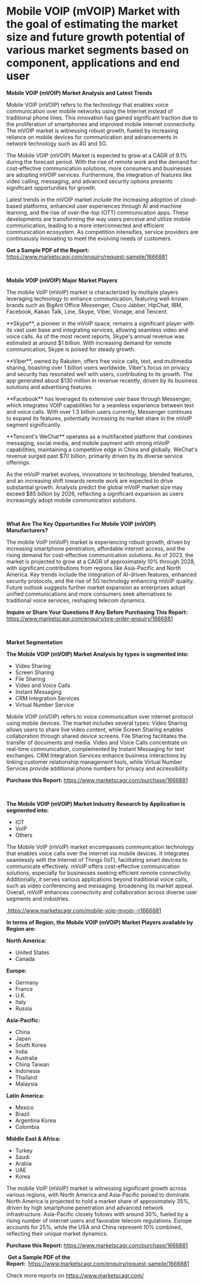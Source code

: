 <p><h1>Mobile VOIP (mVOIP) Market with the goal of estimating the market size and future growth potential of various market segments based on component, applications and end user</h1></p><p><strong>Mobile VOIP (mVOIP) Market Analysis and Latest Trends</strong></p>
<p><p>Mobile VOIP (mVOIP) refers to the technology that enables voice communication over mobile networks using the Internet instead of traditional phone lines. This innovation has gained significant traction due to the proliferation of smartphones and improved mobile internet connectivity. The mVOIP market is witnessing robust growth, fueled by increasing reliance on mobile devices for communication and advancements in network technology such as 4G and 5G.</p><p>The Mobile VOIP (mVOIP) Market is expected to grow at a CAGR of 9.1% during the forecast period. With the rise of remote work and the demand for cost-effective communication solutions, more consumers and businesses are adopting mVOIP services. Furthermore, the integration of features like video calling, messaging, and advanced security options presents significant opportunities for growth.</p><p>Latest trends in the mVOIP market include the increasing adoption of cloud-based platforms, enhanced user experiences through AI and machine learning, and the rise of over-the-top (OTT) communication apps. These developments are transforming the way users perceive and utilize mobile communication, leading to a more interconnected and efficient communication ecosystem. As competition intensifies, service providers are continuously innovating to meet the evolving needs of customers.</p></p>
<p><strong>Get a Sample PDF of the Report:&nbsp;</strong> <a href="https://www.marketscagr.com/enquiry/request-sample/1666881?utm_campaign=3177&utm_medium=2&utm_source=Github&utm_content=ia&utm_term=11032025&utm_id=mobile-voip-mvoip">https://www.marketscagr.com/enquiry/request-sample/1666881</a></p>
<p>&nbsp;</p>
<p><strong>Mobile VOIP (mVOIP) Major Market Players</strong></p>
<p><p>The mobile VoIP (mVoIP) market is characterized by multiple players leveraging technology to enhance communication, featuring well-known brands such as BigAnt Office Messenger, Cisco Jabber, HipChat, IBM, Facebook, Kakao Talk, Line, Skype, Viber, Vonage, and Tencent.</p><p>**Skype**, a pioneer in the mVoIP space, remains a significant player with its vast user base and integrating services, allowing seamless video and voice calls. As of the most recent reports, Skype's annual revenue was estimated at around $1 billion. With increasing demand for remote communication, Skype is poised for steady growth.</p><p>**Viber**, owned by Rakuten, offers free voice calls, text, and multimedia sharing, boasting over 1 billion users worldwide. Viber's focus on privacy and security has resonated well with users, contributing to its growth. The app generated about $130 million in revenue recently, driven by its business solutions and advertising features.</p><p>**Facebook** has leveraged its extensive user base through Messenger, which integrates VOIP capabilities for a seamless experience between text and voice calls. With over 1.3 billion users currently, Messenger continues to expand its features, potentially increasing its market share in the mVoIP segment significantly.</p><p>**Tencent's WeChat** operates as a multifaceted platform that combines messaging, social media, and mobile payment with strong mVoIP capabilities, maintaining a competitive edge in China and globally. WeChat's revenue surged past $70 billion, primarily driven by its diverse service offerings.</p><p>As the mVoIP market evolves, innovations in technology, blended features, and an increasing shift towards remote work are expected to drive substantial growth. Analysts predict the global mVoIP market size may exceed $85 billion by 2026, reflecting a significant expansion as users increasingly adopt mobile communication solutions.</p></p>
<p>&nbsp;</p>
<p><strong>What Are The Key Opportunities For Mobile VOIP (mVOIP) Manufacturers?</strong></p>
<p><p>The mobile VoIP (mVoIP) market is experiencing robust growth, driven by increasing smartphone penetration, affordable internet access, and the rising demand for cost-effective communication solutions. As of 2023, the market is projected to grow at a CAGR of approximately 10% through 2028, with significant contributions from regions like Asia-Pacific and North America. Key trends include the integration of AI-driven features, enhanced security protocols, and the rise of 5G technology enhancing mVoIP quality. Future outlook suggests further market expansion as enterprises adopt unified communications and more consumers seek alternatives to traditional voice services, reshaping telecom dynamics.</p></p>
<p><strong>Inquire or Share Your Questions If Any Before Purchasing This Report:</strong> <a href="https://www.marketscagr.com/enquiry/pre-order-enquiry/1666881?utm_campaign=3177&utm_medium=2&utm_source=Github&utm_content=ia&utm_term=11032025&utm_id=mobile-voip-mvoip">https://www.marketscagr.com/enquiry/pre-order-enquiry/1666881</a></p>
<p>&nbsp;</p>
<p><strong>Market Segmentation</strong></p>
<p><strong>The Mobile VOIP (mVOIP) Market Analysis by types is segmented into:</strong></p>
<p><ul><li>Video Sharing</li><li>Screen Sharing</li><li>File Sharing</li><li>Video and Voice Calls</li><li>Instant Messaging</li><li>CRM Integration Services</li><li>Virtual Number Service</li></ul></p>
<p><p>Mobile VOIP (mVOIP) refers to voice communication over internet protocol using mobile devices. The market includes several types: Video Sharing allows users to share live video content, while Screen Sharing enables collaboration through shared device screens. File Sharing facilitates the transfer of documents and media. Video and Voice Calls concentrate on real-time communication, complemented by Instant Messaging for text exchanges. CRM Integration Services enhance business interactions by linking customer relationship management tools, while Virtual Number Services provide additional phone numbers for privacy and accessibility.</p></p>
<p><strong>Purchase this Report:&nbsp;</strong><a href="https://www.marketscagr.com/purchase/1666881?utm_campaign=3177&utm_medium=2&utm_source=Github&utm_content=ia&utm_term=11032025&utm_id=mobile-voip-mvoip">https://www.marketscagr.com/purchase/1666881</a></p>
<p>&nbsp;</p>
<p><strong>The Mobile VOIP (mVOIP) Market Industry Research by Application is segmented into:</strong></p>
<p><ul><li>IOT</li><li>VoIP</li><li>Others</li></ul></p>
<p><p>The Mobile VoIP (mVoIP) market encompasses communication technology that enables voice calls over the internet via mobile devices. It integrates seamlessly with the Internet of Things (IoT), facilitating smart devices to communicate effectively. mVoIP offers cost-effective communication solutions, especially for businesses seeking efficient remote connectivity. Additionally, it serves various applications beyond traditional voice calls, such as video conferencing and messaging, broadening its market appeal. Overall, mVoIP enhances connectivity and collaboration across diverse user segments and industries.</p></p>
<p><a href="https://www.marketscagr.com/mobile-voip-mvoip--r1666881?utm_campaign=3177&utm_medium=2&utm_source=Github&utm_content=ia&utm_term=11032025&utm_id=mobile-voip-mvoip">&nbsp;https://www.marketscagr.com/mobile-voip-mvoip--r1666881</a></p>
<p><strong>In terms of Region, the Mobile VOIP (mVOIP) Market Players available by Region are:</strong></p>
<p>
    <p> <strong> North America: </strong>
        <ul>
            <li>United States</li>
            <li>Canada</li>
        </ul>
        </p> 
    <p> <strong> Europe: </strong>
        <ul>
            <li>Germany</li>
            <li>France</li>
            <li>U.K.</li>
            <li>Italy</li>
            <li>Russia</li>
        </ul>
        </p> 
    <p> <strong> Asia-Pacific: </strong>
        <ul>
            <li>China</li>
            <li>Japan</li>
            <li>South Korea</li>
            <li>India</li>
            <li>Australia</li>
            <li>China Taiwan</li>
            <li>Indonesia</li>
            <li>Thailand</li>
            <li>Malaysia</li>
        </ul>
        </p> 
    <p> <strong> Latin America: </strong>
        <ul>
            <li>Mexico</li>
            <li>Brazil</li>
            <li>Argentina Korea</li>
            <li>Colombia</li>
        </ul>
        </p> 
    <p> <strong> Middle East & Africa: </strong>
        <ul>
            <li>Turkey</li>
            <li>Saudi</li>
            <li>Arabia</li>
            <li>UAE</li>
            <li>Korea</li>
        </ul>
    </p>
    </p>
<p><p>The mobile VoIP (mVoIP) market is witnessing significant growth across various regions, with North America and Asia-Pacific poised to dominate. North America is projected to hold a market share of approximately 35%, driven by high smartphone penetration and advanced network infrastructure. Asia-Pacific closely follows with around 30%, fueled by a rising number of internet users and favorable telecom regulations. Europe accounts for 25%, while the USA and China represent 10% combined, reflecting their unique market dynamics.</p></p>
<p><strong>Purchase this Report: </strong><a href="https://www.marketscagr.com/purchase/1666881?utm_campaign=3177&utm_medium=2&utm_source=Github&utm_content=ia&utm_term=11032025&utm_id=mobile-voip-mvoip">https://www.marketscagr.com/purchase/1666881</a></p>
<p>&nbsp;<strong>Get a Sample PDF of the Report:&nbsp;&nbsp;</strong><a href="https://www.marketscagr.com/enquiry/request-sample/1666881?utm_campaign=3177&utm_medium=2&utm_source=Github&utm_content=ia&utm_term=11032025&utm_id=mobile-voip-mvoip">https://www.marketscagr.com/enquiry/request-sample/1666881</a></p>
<p><strong></strong></p>
<p>Check more reports on <a href="https://www.marketscagr.com/?utm_campaign=3177&utm_medium=2&utm_source=Github&utm_content=ia&utm_term=11032025&utm_id=mobile-voip-mvoip">https://www.marketscagr.com/</a></p>